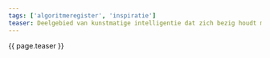 ```yaml
---
tags: ['algoritmeregister', 'inspiratie']
teaser: Deelgebied van kunstmatige intelligentie dat zich bezig houdt met het bestuderen en modelleren van natuurlijke systemen en processen, om deze vervolgens in te zetten in andere contexten.
---
```

{{ page.teaser }}
